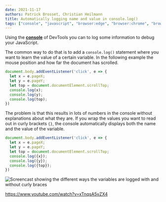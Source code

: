 ```yaml
---
date: 2021-11-17
authors: Patrick Brosset, Christian Heilmann
title: Automatically logging name and value in console.log()
tags: ["console", "javascript", "browser:edge", "browser:chrome", "browser:firefox","browser:safari"]
---
```

Using the **[console](https://docs.microsoft.com/microsoft-edge/devtools-guide-chromium/console/)** of DevTools you can to log some information to debug your JavaScript.

The common way to do that is to add a `console.log()` statement where you want to learn the value of a certain variable. In the following example the mouse position and how far the document has scrolled.

```javascript
document.body.addEventListener('click', e => {
  let x = e.pageX;
  let y = e.pageY;
  let top = document.documentElement.scrollTop;
  console.log(x);  
  console.log(y);  
  console.log(top);  
})
```

The problem is that this results in lots of numbers in the console without explanations about what they are. If you wrap the values you want to read out in curly brackets `{}`, the console automatically displays both the name and the value of the variable.

```javascript
document.body.addEventListener('click', e => {
  let x = e.pageX;
  let y = e.pageY;
  let top = document.documentElement.scrollTop;
  console.log({x});  
  console.log({y});  
  console.log({top});  
})
```

![Screencast showing the different ways the variables are logged with and without curly braces](/assets/img/automatically-log-name-and-value.gif)

https://www.youtube.com/watch?v=xTnqsA5vZX4
